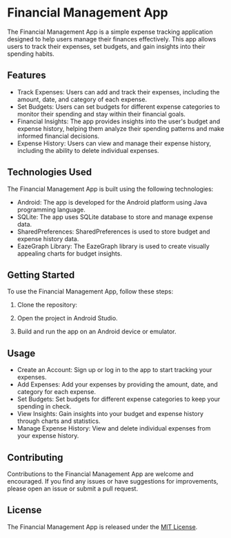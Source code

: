 # Financial Management App

The Financial Management App is a simple expense tracking application designed to help users manage their finances effectively. This app allows users to track their expenses, set budgets, and gain insights into their spending habits.

## Features

- Track Expenses: Users can add and track their expenses, including the amount, date, and category of each expense.
- Set Budgets: Users can set budgets for different expense categories to monitor their spending and stay within their financial goals.
- Financial Insights: The app provides insights into the user's budget and expense history, helping them analyze their spending patterns and make informed financial decisions.
- Expense History: Users can view and manage their expense history, including the ability to delete individual expenses.

## Technologies Used

The Financial Management App is built using the following technologies:

- Android: The app is developed for the Android platform using Java programming language.
- SQLite: The app uses SQLite database to store and manage expense data.
- SharedPreferences: SharedPreferences is used to store budget and expense history data.
- EazeGraph Library: The EazeGraph library is used to create visually appealing charts for budget insights.

## Getting Started

To use the Financial Management App, follow these steps:

1. Clone the repository:


2. Open the project in Android Studio.

3. Build and run the app on an Android device or emulator.

## Usage

- Create an Account: Sign up or log in to the app to start tracking your expenses.
- Add Expenses: Add your expenses by providing the amount, date, and category for each expense.
- Set Budgets: Set budgets for different expense categories to keep your spending in check.
- View Insights: Gain insights into your budget and expense history through charts and statistics.
- Manage Expense History: View and delete individual expenses from your expense history.

## Contributing

Contributions to the Financial Management App are welcome and encouraged. If you find any issues or have suggestions for improvements, please open an issue or submit a pull request.

## License

The Financial Management App is released under the [MIT License](https://opensource.org/licenses/MIT).

